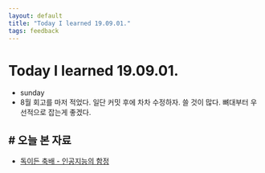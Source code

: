 ```yaml
---
layout: default
title: "Today I learned 19.09.01."
tags: feedback
---
```


# Today I learned 19.09.01.
- sunday
- 8월 회고를 마저 적었다. 일단 커밋 후에 차차 수정하자. 쓸 것이 많다. 뼈대부터 우선적으로 잡는게 좋겠다.



## # 오늘 본 자료
- [독이든 축배 - 인공지능의 함정](https://m.blog.naver.com/PostView.nhn?blogId=prodiscovery&logNo=221629436580&techplus=undefined&kcw=undefined&techp047=undefined)

